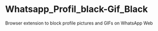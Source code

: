 # Whatsapp_Profil_black-Gif_Black
Browser extension to block profile pictures and GIFs on WhatsApp Web
